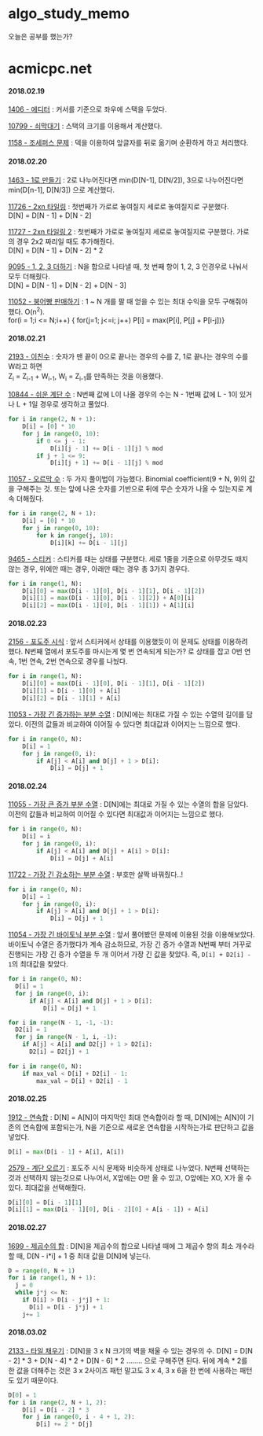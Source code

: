 # algo_study_memo
오늘은 공부를 했는가?


# acmicpc.net
#### 2018.02.19
[1406 - 에디터](https://www.acmicpc.net/problem/1406) : 커서를 기준으로 좌우에 스택을 두었다.

[10799 - 쇠막대기](https://www.acmicpc.net/problem/10799) : 스택의 크기를 이용해서 계산했다.

[1158 - 조세퍼스 문제](https://www.acmicpc.net/problem/1158) : 덱을 이용하여 앞글자를 뒤로 옮기며 순환하게 하고 처리했다.

#### 2018.02.20
[1463 - 1로 만들기](https://www.acmicpc.net/problem/1463) : 2로 나누어진다면 min(D[N-1], D[N/2]), 3으로 나누어진다면 min(D[n-1], D[N/3]) 으로 계산했다.

[11726 - 2xn 타일링](https://www.acmicpc.net/problem/11726) : 첫번째가 가로로 놓여질지 세로로 놓여질지로 구분했다.<br> D[N] = D[N - 1] + D[N - 2]

[11727 - 2xn 타일링 2](https://www.acmicpc.net/problem/11727) : 첫번째가 가로로 놓여질지 세로로 놓여질지로 구분했다. 가로의 경우 2x2 짜리일 때도 추가해줬다.<br> D[N] = D[N - 1] + D[N - 2] * 2

[9095 - 1, 2, 3 더하기](https://www.acmicpc.net/problem/9095) : N을 합으로 나타낼 때, 첫 번째 항이 1, 2, 3 인경우로 나눠서 모두 더해줬다.<br> D[N] = D[N - 1] + D[N - 2] + D[N - 3]

[11052 - 붕어빵 판매하기](https://www.acmicpc.net/problem/11052) : 1 ~ N 개를 팔 때 얻을 수 있는 최대 수익을 모두 구해줘야 했다. O(n<sup>2</sup>).<br> for(i = 1;i <= N;i++) { for(j=1; j<=i; j++) P[i] = max(P[i], P[j] + P[i-j])}

#### 2018.02.21
[2193 - 이친수](https://www.acmicpc.net/problem/2193) : 숫자가 맨 끝이 0으로 끝나는 경우의 수를 Z, 1로 끝나는 경우의 수를 W라고 하면 <br> Z<sub>i</sub> = Z<sub>i-1</sub> + W<sub>i-1</sub>, W<sub>i</sub> = Z<sub>i-1</sub>를 만족하는 것을 이용했다.

[10844 - 쉬운 계단 수](https://www.acmicpc.net/problem/10844) : N번째 값에 L이 나올 경우의 수는 N - 1번째 값에 L - 1이 있거나 L + 1일 경우로 생각하고 풀었다.
```python
for i in range(2, N + 1):
    D[i] = [0] * 10
    for j in range(0, 10):
        if 0 <= j - 1:
            D[i][j - 1] += D[i - 1][j] % mod
        if j + 1 <= 9:
            D[i][j + 1] += D[i - 1][j] % mod
```

[11057 - 오르막 수](https://www.acmicpc.net/problem/11057) : 두 가지 풀이법이 가능했다. Binomial coefficient(9 + N, 9)의 값을 구해주는 것. 또는 앞에 나온 숫자를 기반으로 뒤에 무슨 숫자가 나올 수 있는지로 계속 더해줬다.
```python
for i in range(2, N + 1):
    D[i] = [0] * 10
    for j in range(0, 10):
        for k in range(j, 10):
            D[i][k] += D[i - 1][j]
```

[9465 - 스티커](https://www.acmicpc.net/problem/9465) : 스티커를 때는 상태를 구분했다. 세로 1줄을 기준으로 아무것도 때지 않는 경우, 위에만 때는 경우, 아래만 때는 경우 총 3가지 경우다.
```python
for i in range(1, N):
    D[i][0] = max(D[i - 1][0], D[i - 1][1], D[i - 1][2])
    D[i][1] = max(D[i - 1][0], D[i - 1][2]) + A[0][i]
    D[i][2] = max(D[i - 1][0], D[i - 1][1]) + A[1][i]
```

#### 2018.02.23

[2156 - 포도주 시식](https://www.acmicpc.net/problem/2156) : 앞서 스티커에서 상태를 이용했듯이 이 문제도 상태를 이용하려 했다. N번째 열에서 포도주를 마시는게 몇 번 연속되게 되는가? 로 상태를 잡고 0번 연속, 1번 연속, 2번 연속으로 경우를 나눴다.
```python
for i in range(1, N):
    D[i][0] = max(D[i - 1][0], D[i - 1][1], D[i - 1][2])
    D[i][1] = D[i - 1][0] + A[i]
    D[i][2] = D[i - 1][1] + A[i]
```

[11053 - 가장 긴 증가하는 부분 수열](https://www.acmicpc.net/problem/11053) : D[N]에는 최대로 가질 수 있는 수열의 길이를 담았다. 이전의 값들과 비교하여 이어질 수 있다면 최대값과 이어지는 느낌으로 했다.
```python
for i in range(0, N):
    D[i] = 1
    for j in range(0, i):
        if A[j] < A[i] and D[j] + 1 > D[i]:
            D[i] = D[j] + 1
```

#### 2018.02.24

[11055 - 가장 큰 증가 부분 수열](https://www.acmicpc.net/problem/11055) : D[N]에는 최대로 가질 수 있는 수열의 합을 담았다. 이전의 값들과 비교하여 이어질 수 있다면 최대값과 이어지는 느낌으로 했다.
```python
for i in range(0, N):
    D[i] = i
    for j in range(0, i):
        if A[j] < A[i] and D[j] + A[i] > D[i]:
            D[i] = D[j] + A[i]
```

[11722 - 가장 긴 감소하는 부분 수열](https://www.acmicpc.net/problem/11722) : 부호만 살짝 바꿔줬다..!
```python
for i in range(0, N):
    D[i] = 1
    for j in range(0, i):
        if A[j] > A[i] and D[j] + 1 > D[i]:
            D[i] = D[j] + 1
```

[11054 - 가장 긴 바이토닉 부분 수열](https://www.acmicpc.net/problem/11054) : 앞서 풀어봤던 문제에 이용된 것을 이용해보았다. 바이토닉 수열은 증가했다가 계속 감소하므로, 가장 긴 증가 수열과 N번째 부터 거꾸로 진행되는 가장 긴 증가 수열을 두 개 이어서 가장 긴 값을 찾았다. 즉, `D[i] + D2[i] - 1`의 최대값을 찾았다.

```python
for i in range(0, N):
  D[i] = 1
  for j in range(0, i):
      if A[j] < A[i] and D[j] + 1 > D[i]:
          D[i] = D[j] + 1

for i in range(N - 1, -1, -1):
  D2[i] = 1
  for j in range(N - 1, i, -1):
    if A[j] < A[i] and D2[j] + 1 > D2[i]:
      D2[i] = D2[j] + 1
      
for i in range(0, N):
    if max_val < D[i] + D2[i] - 1:
        max_val = D[i] + D2[i] - 1
```

#### 2018.02.25

[1912 - 연속합](https://www.acmicpc.net/problem/1912) : D[N] = A[N]이 마지막인 최대 연속합이라 할 때, D[N]에는 A[N]이 기존의 연속합에 포함되는가, N을 기준으로 새로운 연속합을 시작하는가로 판단하고 값을 넣었다.
```python
D[i] = max(D[i - 1] + A[i], A[i])
```

[2579 - 계단 오르기](https://www.acmicpc.net/problem/2579) : 포도주 시식 문제와 비슷하게 상태로 나누었다. N번째 선택하는 것과 선택하지 않는것으로 나누어서, X앞에는 O만 올 수 있고, O앞에는 XO, X가 올 수 있다. 최대값을 선택해줬다.

```python
D[i][0] = D[i - 1][1]
D[i][1] = max(D[i - 1][0], D[i - 2][0] + A[i - 1]) + A[i]
```

#### 2018.02.27

[1699 - 제곱수의 합](https://www.acmicpc.net/problem/1699) : D[N]을 제곱수의 합으로 나타낼 때에 그 제곱수 항의 최소 개수라 할 때, D[N - i*i] + 1 중 최대 값을 D[N]에 넣는다.
```python
D = range(0, N + 1)
for i in range(1, N + 1):
  j = 0
  while j*j <= N:
    if D[i] > D[i - j*j] + 1:
      D[i] = D[i - j*j] + 1
    j+= 1
```

#### 2018.03.02

[2133 - 타일 채우기](https://www.acmicpc.net/problem/2133) : D[N]을 3 x N 크기의 벽을 채울 수 있는 경우의 수. D[N] = D[N - 2] * 3 + D[N - 4] * 2 + D[N - 6] * 2 ........ 으로 구해주면 된다. 뒤에 계속 * 2를 한 값을 더해주는 것은 3 x 2사이즈 패턴 말고도 3 x 4, 3 x 6을 한 번에 사용하는 패턴도 있기 때문이다.
```python
D[0] = 1
for i in range(2, N + 1, 2):
    D[i] = D[i - 2] * 3
    for j in range(0, i - 4 + 1, 2):
        D[i] += 2 * D[j]
```
